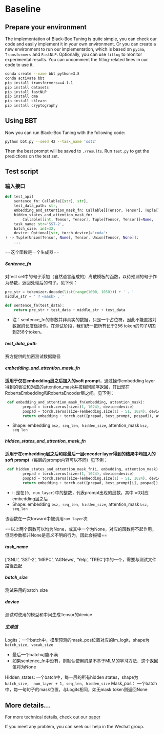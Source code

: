 # Baseline

## Prepare your environment

The implementation of Black-Box Tuning is quite simple, you can check our code and easily implement it in your own environment. Or you can create a new environment to run our implementation, which is based on `pycma`, `Transformers` and `FastNLP`. Optionally, you can use `fitlog` to monitor experimental results. You can uncomment the fitlog-related lines in our code to use it.

```bash
conda create --name bbt python=3.8
conda activate bbt
pip install transformers==4.1.1
pip install datasets
pip install fastNLP
pip install cma
pip install sklearn
pip install cryptography
```

## Using BBT

Now you can run Black-Box Tuning with the following code:

```bash
python bbt.py --seed 42 --task_name 'sst2'
```

Then the best prompt will be saved to `./results`.
Run `test.py` to get the predictions on the test set.

## Test script

### 输入接口

```python
def test_api(
    sentence_fn: Callable[[str], str], 
    test_data_path: str,
    embedding_and_attention_mask_fn: Callable[[Tensor, Tensor], Tuple[Tensor, Tensor]]=None, 
    hidden_states_and_attention_mask_fn:
    	Callable[[int, Tensor, Tensor], Tuple[Tensor, Tensor]]=None,
    task_name: str='SST-2', 
    batch_size: int=32, 
    device: Optional[str, torch.device]='cuda': 
) -> Tuple[Union[Tensor, None], Tensor, Union[Tensor, None]]:
    ...
```

==这个函数是一个生成器==



##### Sentence_fn

对test set中的句子添加（自然语言组成的）离散模板的函数，以待预测的句子作为参数，返回处理后的句子。见下例：

```python
pre_str = tokenizer.decode(list(range(1000, 1050))) + ' . '
middle_str = ' ? <mask> , '

def sentence_fn(test_data):
    return pre_str + test_data + middle_str + test_data
```

-   注：sentence_fn的参数并非真实的数据，只是一个占位符，因此不能直接对数据的长度做操作。在测试阶段，我们统一把所有长于256 token的句子切割到256个token。



##### test_data_path

赛方提供的加密测试数据路径



##### embedding_and_attention_mask_fn

**适用于仅在embedding层之后加入的soft prompt**，通过操作embedding layer得到的表征和对应的attention_mask并按相同顺序返回，其出现在RobertaEmbedding和RobertaEncoder层之间。见下例：

```python
 def embedding_and_attention_mask_fn(embedding, attention_mask):
        prepad = torch.zeros(size=(1, 1024), device=device)
        pospad = torch.zeros(size=(embedding.size(1) - 51, 1024), device=device)
        return embedding + torch.cat([prepad, best_prompt, pospad]), attention_mask
```

-   Shape: embedding `bsz, seq_len, hidden_size`, attention_mask `bsz, seq_len`



##### hidden_states_and_attention_mask_fn

**适用于在embedding层之后和除最后一层encoder layer得到的结果中均加入的soft prompt**（每层的prompt内容可以不同）见下例：

```python
 def hidden_states_and_attention_mask_fn(i, embedding, attention_mask):
        prepad = torch.zeros(size=(1, 1024), device=device)
        pospad = torch.zeros(size=(embedding.size(1) - 51, 1024), device=device)
        return embedding + torch.cat([prepad, best_prompt[i], pospad]), attention_mask
```

-   i: 是在`[0, num_layer)`中的整数，代表prompt出现的层数，其中i=0对应embedding层之后
-   Shape: embedding `bsz, seq_len, hidden_size`, attention_mask `bsz, seq_len`

该函数在一次forward中被调用`num_layer`次



==以上两个函数可以均为None，或其中一个为None，对应的函数将不起作用，但两参数都非None是意义不明的行为，因此会报错==



##### task_name

['SNLI', 'SST-2', 'MRPC', 'AGNews', 'Yelp', 'TREC']中的一个，需要与测试文件路径匹配



##### batch_size

测试采用的batch_size



##### device

测试时使用的模型和中间生成Tensor的device



##### 生成值

Logits：一个batch中，模型预测的mask_pos位置对应的lm_logit，shape为`batch_size, vocab_size`

-   最后一个batch可能不满
-   如果sentence_fn中没有<mask>，则默认使用的是不基于MLM的学习方法，这个返回值将为None

Hidden_states: 一个batch中，每一层的所有hidden states，shape为`batch_size,  num_layer + 1, seq_len, hidden_size`
Mask_pos： 一个batch中，每一句句子的mask位置，与Logits相同，如无mask token则返回None



## More details...
For more technical details, check out our [paper](https://arxiv.org/abs/2201.03514)

If you meet any problem, you can seek our help in the Wechat group.
